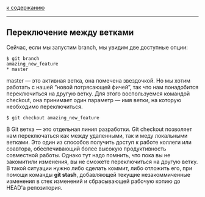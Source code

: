 [к содержанию](readme.md)

---


## Переключение между ветками

Сейчас, если мы запустим branch, мы увидим две доступные опции:

``````
$ git branch
amazing_new_feature
* master
``````
master — это активная ветка, она помечена звездочкой. Но мы хотим работать с нашей “новой потрясающей фичей”, так что нам понадобится переключиться на другую ветку. Для этого воспользуемся командой checkout, она принимает один параметр — имя ветки, на которую необходимо переключиться.

``````
$ git checkout amazing_new_feature
``````
В Git ветка — это отдельная линия разработки. Git checkout позволяет нам переключаться как между удаленными, так и меду локальными ветками. Это один из способов получить доступ к работе коллеги или соавтора, обеспечивающий более высокую продуктивность совместной работы. Однако тут надо помнить, что пока вы не закомитили изменения, вы не сможете переключиться на другую ветку. В такой ситуации нужно либо сделать коммит, либо отложить его, при помощи команды **git stash**, добавляющей текущие незакоммиченные изменения в стек изменений и сбрасывающей рабочую копию до HEAD'а репозитория.